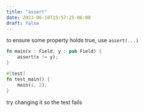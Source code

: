 ```yaml
---
title: "assert"
date: 2023-06-10T15:57:25-06:00
draft: false
---
```


to ensure some property holds true, use `assert(...)`

```rust {.codebox}
fn main(x : Field, y : pub Field) {
    assert(x != y);
}

#[test]
fn test_main() {
    main(1, 2);
}
```

try changing it so the test fails
